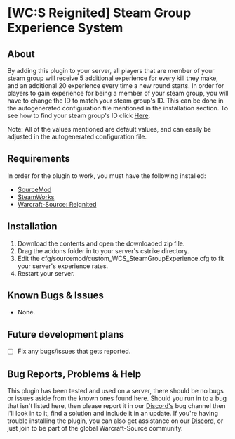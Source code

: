 # [WC:S Reignited] Steam Group Experience System

## About
By adding this plugin to your server, all players that are member of your steam group will receive 5 additional experience for every kill they make, and an additional 20 experience every time a new round starts.
In order for players to gain experience for being a member of your steam group, you will have to change the ID to match your steam group's ID. This can be done in the autogenerated configuration file mentioned in the installation section. To see how to find your steam group's ID click [Here](https://forums.alliedmods.net/attachment.php?attachmentid=154036&d=1461379861).


Note: 
All of the values mentioned are default values, and can easily be adjusted in the autogenerated configuration file.



## Requirements
In order for the plugin to work, you must have the following installed:
- [SourceMod](https://www.sourcemod.net/downloads.php?branch=stable) 
- [SteamWorks](http://users.alliedmods.net/~kyles/builds/SteamWorks/)
- [Warcraft-Source: Reignited](https://github.com/ThaPwned/WCS)


## Installation
1) Download the contents and open the downloaded zip file.
2) Drag the addons folder in to your server's cstrike directory.
3) Edit the cfg/sourcemod/custom_WCS_SteamGroupExperience.cfg to fit your server's experience rates.
4) Restart your server.


## Known Bugs & Issues
- None.


## Future development plans
- [ ] Fix any bugs/issues that gets reported.


## Bug Reports, Problems & Help
This plugin has been tested and used on a server, there should be no bugs or issues aside from the known ones found here.
Should you run in to a bug that isn't listed here, then please report it in our [Discord's](https://discord.com/invite/rx8Q4PrK6C) bug channel then I'll look in to it, find a solution and include it in an update.
If you're having trouble installing the plugin, you can also get assistance on our [Discord](https://discord.com/invite/rx8Q4PrK6C), or just join to be part of the global Warcraft-Source community.
